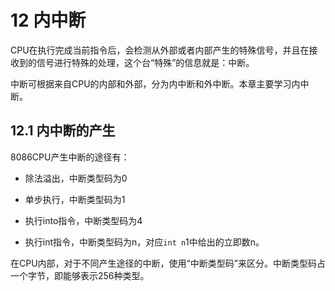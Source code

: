 # 12 内中断

CPU在执行完成当前指令后，会检测从外部或者内部产生的特殊信号，并且在接收到的信号进行特殊的处理，这个台“特殊”的信息就是：中断。

中断可根据来自CPU的内部和外部，分为内中断和外中断。本章主要学习内中断。

## 12.1 内中断的产生

8086CPU产生中断的途径有：

- 除法溢出，中断类型码为0

- 单步执行，中断类型码为1

- 执行into指令，中断类型码为4

- 执行int指令，中断类型码为n，对应`int n`1中给出的立即数n。

在CPU内部，对于不同产生途径的中断，使用“中断类型码”来区分。中断类型码占一个字节，即能够表示256种类型。
